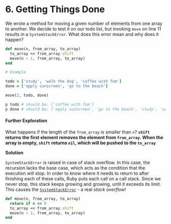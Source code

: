 # 6. Getting Things Done

We wrote a method for moving a given number of elements from one array to another. We decide to test it on our todo list, but invoking `move` on line 11 results in a `SystemStackError`. What does this error mean and why does it happen?

```ruby
def move(n, from_array, to_array)
  to_array << from_array.shift
  move(n - 1, from_array, to_array)
end

# Example

todo = ['study', 'walk the dog', 'coffee with Tom']
done = ['apply sunscreen', 'go to the beach']

move(2, todo, done)

p todo # should be: ['coffee with Tom']
p done # should be: ['apply sunscreen', 'go to the beach', 'study', 'walk the dog']
```

#### Further Exploration

What happens if the length of the `from_array` is smaller than `n`?  **`shift` returns the first element removes the element from `from_array`. When the array is empty, `shift`** **returns `nil`, which will be pushed to the `to_array`**

**Solution**

`SystemStackError` is raised in case of stack overflow. In this case, the recursion lacks the base case, which acts as the condition that the execution will stop. In order to know where it needs to return to after finishing each of these calls, Ruby puts each call on a call stack. Since we never stop, this stack keeps growing and growing, until it exceeds its limit. This causes the [`SystemStackError`](https://ruby-doc.org/core/SystemStackError.html) - a real *stack overflow*!

```ruby
def move(n, from_array, to_array)
  return if n == 0
  to_array << from_array.shift
  move(n - 1, from_array, to_array)
end
```

